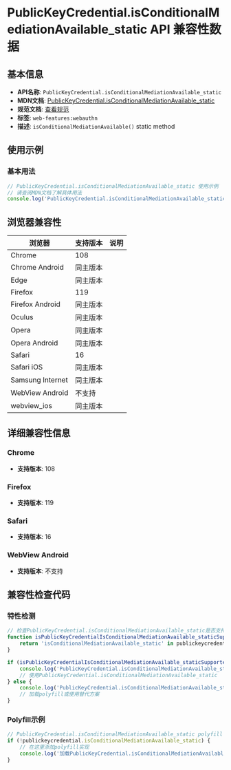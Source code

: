 # PublicKeyCredential.isConditionalMediationAvailable_static API 兼容性数据

## 基本信息

- **API名称**: `PublicKeyCredential.isConditionalMediationAvailable_static`
- **MDN文档**: [PublicKeyCredential.isConditionalMediationAvailable_static](https://developer.mozilla.org/docs/Web/API/PublicKeyCredential/isConditionalMediationAvailable_static)
- **规范文档**: [查看规范](https://w3c.github.io/webauthn/#dom-publickeycredential-isconditionalmediationavailable)
- **标签**: `web-features:webauthn`
- **描述**: `isConditionalMediationAvailable()` static method

## 使用示例

### 基本用法

```javascript
// PublicKeyCredential.isConditionalMediationAvailable_static 使用示例
// 请查阅MDN文档了解具体用法
console.log('PublicKeyCredential.isConditionalMediationAvailable_static API');
```

## 浏览器兼容性

| 浏览器 | 支持版本 | 说明 |
|--------|----------|------|
| Chrome | 108 |  |
| Chrome Android | 同主版本 |  |
| Edge | 同主版本 |  |
| Firefox | 119 |  |
| Firefox Android | 同主版本 |  |
| Oculus | 同主版本 |  |
| Opera | 同主版本 |  |
| Opera Android | 同主版本 |  |
| Safari | 16 |  |
| Safari iOS | 同主版本 |  |
| Samsung Internet | 同主版本 |  |
| WebView Android | 不支持 |  |
| webview_ios | 同主版本 |  |

## 详细兼容性信息

### Chrome

- **支持版本**: 108

### Firefox

- **支持版本**: 119

### Safari

- **支持版本**: 16

### WebView Android

- **支持版本**: 不支持

## 兼容性检查代码

### 特性检测

```javascript
// 检查PublicKeyCredential.isConditionalMediationAvailable_static是否支持
function isPublicKeyCredentialIsConditionalMediationAvailable_staticSupported() {
    return 'isConditionalMediationAvailable_static' in publickeycredential && typeof publickeycredential.isConditionalMediationAvailable_static === 'function';
}

if (isPublicKeyCredentialIsConditionalMediationAvailable_staticSupported()) {
    console.log('PublicKeyCredential.isConditionalMediationAvailable_static 支持');
    // 使用PublicKeyCredential.isConditionalMediationAvailable_static
} else {
    console.log('PublicKeyCredential.isConditionalMediationAvailable_static 不支持，需要polyfill');
    // 加载polyfill或使用替代方案
}
```

### Polyfill示例

```javascript
// PublicKeyCredential.isConditionalMediationAvailable_static polyfill
if (!publickeycredential.isConditionalMediationAvailable_static) {
    // 在这里添加polyfill实现
    console.log('加载PublicKeyCredential.isConditionalMediationAvailable_static polyfill');
}
```

